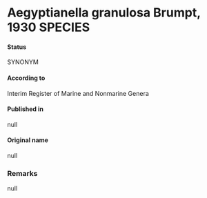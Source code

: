 # Aegyptianella granulosa Brumpt, 1930 SPECIES

#### Status
SYNONYM

#### According to
Interim Register of Marine and Nonmarine Genera

#### Published in
null

#### Original name
null

### Remarks
null
